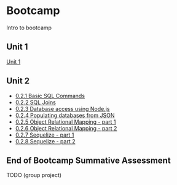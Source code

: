 # Bootcamp

Intro to bootcamp

## Unit 1
[Unit 1](/curriculum/Bootcamp/index.html)

## Unit 2
* [0.2.1 Basic SQL Commands](/curriculum/Bootcamp/Unit-2-Databases/0.2.1-Basic_SQL_Commands.html)
* [0.2.2 SQL Joins](/curriculum/Bootcamp/Unit-2-Databases/0.2.2-SQL_Joins.html)
* [0.2.3 Database access using Node.js](/curriculum/Bootcamp/Unit-2-Databases/0.2.3-Database_access_using_Node.html)
* [0.2.4 Populating databases from JSON](/curriculum/Bootcamp/Unit-2-Databases/0.2.4-Populating_databases_from_JSON.html)
* [0.2.5 Object Relational Mapping - part 1](/curriculum/Bootcamp/Unit-2-Databases/0.2.5-Object_Relational_Mapping_part_1.html)
* [0.2.6 Object Relational Mapping - part 2](/curriculum/Bootcamp/Unit-2-Databases/0.2.6-Object_Relational_Mapping_part_2.html)
* [0.2.7 Sequelize - part 1](/curriculum/Bootcamp/Unit-2-Databases/0.2.7-Sequelize_part_1.html)
* [0.2.8 Sequelize - part 2](/curriculum/Bootcamp/Unit-2-Databases/0.2.8-Sequelize_part_2.html)

## End of Bootcamp Summative Assessment
TODO (group project)

